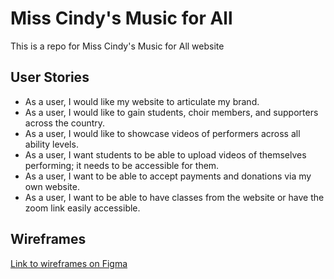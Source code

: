 # Miss Cindy's Music for All
This is a repo for Miss Cindy's Music for All website

## User Stories
- As a user, I would like my website to articulate my brand.
- As a user, I would like to gain students, choir members, and supporters across the country.
- As a user, I would like to showcase videos of performers across all ability levels.
- As a user, I want students to be able to upload videos of themselves performing; it needs to be accessible for them.
- As a user, I want to be able to accept payments and donations via my own website.
- As a user, I want to be able to have classes from the website or have the zoom link easily accessible. 

## Wireframes
[Link to wireframes on Figma](https://www.figma.com/file/UpdFi2tcN23yT06Z6vyISl/Music-for-All?node-id=0%3A1)
